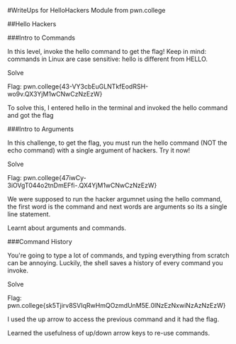#WriteUps for HelloHackers Module from pwn.college

##Hello Hackers

###Intro to Commands

In this level, invoke the hello command to get the flag! Keep in mind: commands in Linux are case sensitive: hello is different from HELLO. 

Solve

Flag: pwn.college{43-VY3cbEuGLNTkfEodRSH-wo9v.QX3YjM1wCNwCzNzEzW}

To solve this, I entered hello in the terminal and invoked the hello command and got the flag


###Intro to Arguments

In this challenge, to get the flag, you must run the hello command (NOT the echo command) with a single argument of hackers. Try it now! 

Solve

Flag: pwn.college{47iwCy-3iOVgT044o2tnDmEFfi-.QX4YjM1wCNwCzNzEzW}

We were supposed to run the hacker argumnet using the hello command, the first word is the command and next words are arguments so its a single line statement.

Learnt about arguments and commands.

###Command History

You're going to type a lot of commands, and typing everything from scratch can be annoying. Luckily, the shell saves a history of every command you invoke. 

Solve

Flag: pwn.college{sk5Tjirv8SVIqRwHmQOzmdUnM5E.0lNzEzNxwiNzAzNzEzW}

I used the up arrow to access the previous command and it had the flag.

Learned the usefulness of up/down arrow keys to re-use commands.












